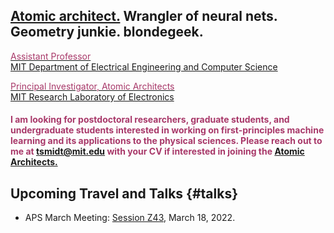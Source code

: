 ## [Atomic architect.](https://cs.lbl.gov/news-media/news/2018/tess-smidt-atomic-architect-and-2018-luis-alvarez-fellow/) Wrangler of neural nets. Geometry junkie. blondegeek.


<a href="https://www.eecs.mit.edu/people/faculty/tess-smidt"><font color="A83869">Assistant Professor</font></a>
<br>
<a href="https://www.eecs.mit.edu/">MIT Department of Electrical Engineering and Computer Science</a>

<a href="http://atomicarchitects.com/"><font color="A83869">Principal Investigator, Atomic Architects</font></a>
<br>
<a href="https://www.rle.mit.edu/">MIT Research Laboratory of Electronics</a>

#### <font color="A83869">I am looking for postdoctoral researchers, graduate students, and undergraduate students interested in working on first-principles machine learning and its applications to the physical sciences. Please reach out to me at <a href="mailto:tsmidt@mit.edu?subject=Joining the Atomic Architects">tsmidt@mit.edu</a> with your CV if interested in joining the <a href="http://atomicarchitects.com/">Atomic Architects.</a></font>

<!-- ## Upcoming <s>Travel and</s> (Remote) Talks {#talks} -->
<!-- * ... -->
## Upcoming Travel and Talks {#talks}
* APS March Meeting: [Session Z43](https://meetings.aps.org/Meeting/MAR22/Session/Z43), March 18, 2022.
